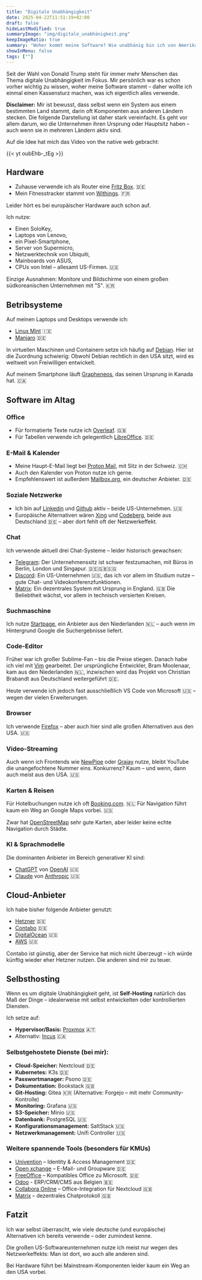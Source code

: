 ```yaml
---
title: "Digitale Unabhängigkeit"
date: 2025-04-22T11:51:19+02:00
draft: false
hideLastModified: true
summaryImage: "img/digitale_unabhänigkeit.png"
keepImageRatio: true
summary: "Woher kommt meine Software? Wie unabhänig bin ich von Amerikanischen Unternehmen?"
showInMenu: false
tags: [""]
---
```


Seit der Wahl von Donald Trump steht für immer mehr Menschen das Thema digitale Unabhängigkeit im Fokus.
Mir persönlich war es schon vorher wichtig zu wissen, woher meine Software stammt – daher wollte ich einmal einen Kassensturz machen, was ich eigentlich alles verwende.


**Disclaimer:** Mir ist bewusst, dass selbst wenn ein System aus einem bestimmten Land stammt, darin oft Komponenten aus anderen Ländern stecken. Die folgende Darstellung ist daher stark vereinfacht. Es geht vor allem darum, wo die Unternehmen ihren Ursprung oder Hauptsitz haben – auch wenn sie in mehreren Ländern aktiv sind.


Auf die Idee hat mich das Video von the native web gebracht:

{{< yt oubEhb-_tEg >}}

## Hardware

- Zuhause verwende ich als Router eine [Fritz Box](https://fritz.com/). 🇩🇪
- Mein Fitnesstracker stammt von [Withings](https://www.withings.com/de/de/). 🇫🇷

Leider hört es bei europäischer Hardware auch schon auf.

Ich nutze:
  - Einen SoloKey,
  - Laptops von Lenovo,
  - ein Pixel-Smartphone,
  - Server von Supermicro,
  - Netzwerktechnik von Ubiquiti,
  - Mainboards von ASUS,
  - CPUs von Intel – allesamt US-Firmen. 🇺🇸

Einzige Ausnahmen: Monitore und Bildschirme von einem großen südkoreanischen Unternehmen mit "S". 🇰🇷

## Betribsysteme
Auf meinen Laptops und Desktops verwende ich:
  - [Linux Mint](https://www.linuxmint.com/) 🇮🇪
  - [Manjaro](https://manjaro.org/) 🇩🇪

In virtuellen Maschinen und Containern setze ich häufig auf [Debian](https://www.debian.org/).
Hier ist die Zuordnung schwierig: Obwohl Debian rechtlich in den USA sitzt, wird es weltweit von Freiwilligen entwickelt.

Auf meinem Smartphone läuft [Grapheneos](https://grapheneos.org/), das seinen Ursprung in Kanada hat. 🇨🇦

## Software im Altag

### Office
  - Für formatierte Texte nutze ich [Overleaf](https://www.overleaf.com). 🇬🇧
  - Für Tabellen verwende ich gelegentlich [LibreOffice](https://www.libreoffice.org). 🇩🇪

### E-Mail & Kalender
  - Meine Haupt-E-Mail liegt bei [Proton Mail](https://proton.me/), mit Sitz in der Schweiz. 🇨🇭
  - Auch den Kalender von Proton nutze ich gerne.
  - Empfehlenswert ist außerdem [Mailbox.org](https://mailbox.org/en/), ein deutscher Anbieter. 🇩🇪

### Soziale Netzwerke
  - Ich bin auf [Linkedin](https://www.linkedin.com) und [Github](https://github.com/) aktiv – beide US-Unternehmen. 🇺🇸
  - Europäische Alternativen wären [Xing](https://www.xing.com/) und [Codeberg](https://codeberg.org), beide aus Deutschland 🇩🇪 – aber dort fehlt oft der Netzwerkeffekt.

### Chat
Ich verwende aktuell drei Chat-Systeme – leider historisch gewachsen:

  - [Telegram](https://telegram.org/): Der Unternehmenssitz ist schwer festzumachen, mit Büros in Berlin, London und Singapur. 🇩🇪🇬🇧🇸🇬
  - [Discord](https://discord.com/): Ein US-Unternehmen 🇺🇸, das ich vor allem im Studium nutze – gute Chat- und Videokonferenzfunktionen.
  - [Matrix](https://matrix.org/): Ein dezentrales System mit Ursprung in England. 🇬🇧 Die Beliebtheit wächst, vor allem in technisch versierten Kreisen.

### Suchmaschine
Ich nutze [Startpage](https://www.startpage.com/), ein Anbieter aus den Niederlanden 🇳🇱 – auch wenn im Hintergrund Google die Suchergebnisse liefert.

### Code-Editor
Früher war ich großer Sublime-Fan – bis die Preise stiegen.
Danach habe ich viel mit [Vim](https://github.com/vim/vim) gearbeitet.
Der ursprüngliche Entwickler, Bram Moolenaar, kam aus den Niederlanden 🇳🇱, inzwischen wird das Projekt von Christian Brabandt aus Deutschland weitergeführt 🇩🇪.

Heute verwende ich jedoch fast ausschließlich VS Code von Microsoft 🇺🇸 – wegen der vielen Erweiterungen.

### Browser
Ich verwende [Firefox](https://www.mozilla.org/en-US/firefox/new/) – aber auch hier sind alle großen Alternativen aus den USA. 🇺🇸

### Video-Streaming
Auch wenn ich Frontends wie [NewPipe](https://github.com/TeamNewPipe/NewPipe) oder [Grajay](https://grayjay.app/) nutze, bleibt YouTube die unangefochtene Nummer eins.
Konkurrenz? Kaum – und wenn, dann auch meist aus den USA. 🇺🇸

### Karten & Reisen
Für Hotelbuchungen nutze ich oft [Booking.com](https://www.booking.com/). 🇳🇱
Für Navigation führt kaum ein Weg an Google Maps vorbei. 🇺🇸

Zwar hat [OpenStreetMap](https://www.openstreetmap.org) sehr gute Karten, aber leider keine echte Navigation durch Städte.

### KI & Sprachmodelle
Die dominanten Anbieter im Bereich generativer KI sind:
  - [ChatGPT](https://chatgpt.com) von [OpenAI](https://openai.com/) 🇺🇸
  - [Claude](https://claude.ai) von [Anthropic](https://www.anthropic.com/) 🇺🇸


## Cloud-Anbieter
Ich habe bisher folgende Anbieter genutzt:
  - [Hetzner](https://www.hetzner.com/) 🇩🇪
  - [Contabo](https://contabo.com/) 🇩🇪
  - [DigitalOcean](https://www.digitalocean.com) 🇺🇸
  - [AWS](https://aws.amazon.com/) 🇺🇸

Contabo ist günstig, aber der Service hat mich nicht überzeugt – ich würde künftig wieder eher Hetzner nutzen.
Die anderen sind mir zu teuer.

## Selbsthosting
Wenn es um digitale Unabhängigkeit geht, ist **Self-Hosting** natürlich das Maß der Dinge – idealerweise mit selbst entwickelten oder kontrollierten Diensten.

Ich setze auf:
  - **Hypervisor/Basis:** [Proxmox](https://www.proxmox.com/en/) 🇦🇹
  - Alternativ: [Incus](https://github.com/lxc/incus) 🇨🇦

### Selbstgehostete Dienste (bei mir):

  - **Cloud-Speicher:** Nextcloud 🇩🇪
  - **Kubernetes:** K3s 🇩🇪
  - **Passwortmanager:** Psono 🇩🇪
  - **Dokumentation:** Bookstack 🇬🇧
  - **Git-Hosting:** Gitea 🇰🇷 (Alternative: Forgejo – mit mehr Community-Kontrolle)
  - **Monitoring:** Grafana 🇺🇸
  - **S3-Speicher:** Minio 🇺🇸
  - **Datenbank:** PostgreSQL 🇺🇸
  - **Konfigurationsmanagement:** SaltStack 🇺🇸
  - **Netzwerkmanagement:** Unifi Controller 🇺🇸

### Weitere spannende Tools (besonders für KMUs)

  - [Univention](https://www.univention.com) – Identity & Access Management 🇩🇪
  - [Open xchange](https://www.open-xchange.com) – E-Mail- und Groupware 🇩🇪
  - [FreeOffice](https://www.freeoffice.com) – Kompatibles Office zu Microsoft. 🇩🇪
  - [Odoo](https://www.odoo.com/) - ERP/CRM/CMS aus Belgien 🇧🇪
  - [Collabora Online](https://www.collaboraonline.com) – Office-Integration für Nextcloud 🇬🇧
  - [Matrix](https://matrix.org/) – dezentrales Chatprotokoll 🇬🇧


## Fatzit
Ich war selbst überrascht, wie viele deutsche (und europäische) Alternativen ich bereits verwende – oder zumindest kenne.

Die großen US-Softwareunternehmen nutze ich meist nur wegen des Netzwerkeffekts: Man ist dort, wo auch alle anderen sind.

Bei Hardware führt bei Mainstream-Komponenten leider kaum ein Weg an den USA vorbei.
